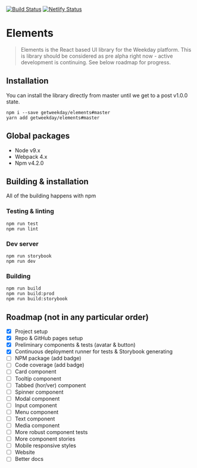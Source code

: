 [![Build Status](https://travis-ci.org/getweekday/elements.svg?branch=master)](https://travis-ci.org/getweekday/elements)
[![Netlify Status](https://api.netlify.com/api/v1/badges/6d8f92d2-41a4-4e14-9a5e-22e9a1230853/deploy-status)](https://app.netlify.com/sites/weekday-elements/deploys)

# Elements
> Elements is the React based UI library for the Weekday platform. This is library should be considered as pre alpha right now - active development is continuing. See below roadmap for progress.

## Installation
You can install the library directly from master until we get to a post v1.0.0 state.
```
npm i --save getweekday/elements#master
yarn add getweekday/elements#master
```

## Global packages
- Node v9.x
- Webpack 4.x
- Npm v4.2.0

## Building & installation
All of the building happens with npm

### Testing & linting
```
npm run test
npm run lint
```
### Dev server
```
npm run storybook
npm run dev
```

### Building
```
npm run build
npm run build:prod
npm run build:storybook
```

## Roadmap (not in any particular order)
- [x] Project setup
- [x] Repo & GitHub pages setup
- [x] Preliminary components & tests (avatar & button)
- [x] Continuous deployment runner for tests & Storybook generating
- [ ] NPM package (add badge)
- [ ] Code coverage (add badge)
- [ ] Card component
- [ ] Tooltip component
- [ ] Tabbed (hor/ver) component
- [ ] Spinner component
- [ ] Modal component
- [ ] Input component
- [ ] Menu component
- [ ] Text component
- [ ] Media component
- [ ] More robust component tests
- [ ] More component stories
- [ ] Mobile responsive styles
- [ ] Website
- [ ] Better docs
